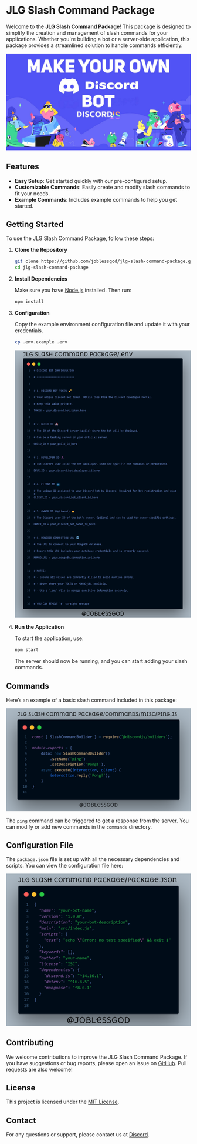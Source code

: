 # JLG Slash Command Package

Welcome to the **JLG Slash Command Package**! This package is designed to simplify the creation and management of slash commands for your applications. Whether you're building a bot or a server-side application, this package provides a streamlined solution to handle commands efficiently.

![Banner](./public/banner.jpg)

## Features

- **Easy Setup**: Get started quickly with our pre-configured setup.
- **Customizable Commands**: Easily create and modify slash commands to fit your needs.
- **Example Commands**: Includes example commands to help you get started.

## Getting Started

To use the JLG Slash Command Package, follow these steps:

1. **Clone the Repository**

   ```bash
   git clone https://github.com/joblessgod/jlg-slash-command-package.git
   cd jlg-slash-command-package
   ```

2. **Install Dependencies**

   Make sure you have [Node.js](https://nodejs.org/) installed. Then run:

   ```bash
   npm install
   ```

3. **Configuration**

   Copy the example environment configuration file and update it with your credentials.

   ```bash
   cp .env.example .env
   ```

   ![ENV_EXAMPLE](./public/ENV_EXAMPLE.png)

4. **Run the Application**

   To start the application, use:

   ```bash
   npm start
   ```

   The server should now be running, and you can start adding your slash commands.

## Commands

Here’s an example of a basic slash command included in this package:

![PING_COMMAND_EXAMPLE](./public/PING_COMMAND_EXAMPLE.png)

The `ping` command can be triggered to get a response from the server. You can modify or add new commands in the `commands` directory.

## Configuration File

The `package.json` file is set up with all the necessary dependencies and scripts. You can view the configuration file here:

![PACKAGE_JSON](./public/PACKAGE_JSON.png)

## Contributing

We welcome contributions to improve the JLG Slash Command Package. If you have suggestions or bug reports, please open an issue on [GitHub](https://github.com/joblessgod/jlg-slash-command-package/issues). Pull requests are also welcome!

## License

This project is licensed under the [MIT License](LICENSE).

## Contact

For any questions or support, please contact us at [Discord](https://discord.gg/CxCssZH4xk ).
